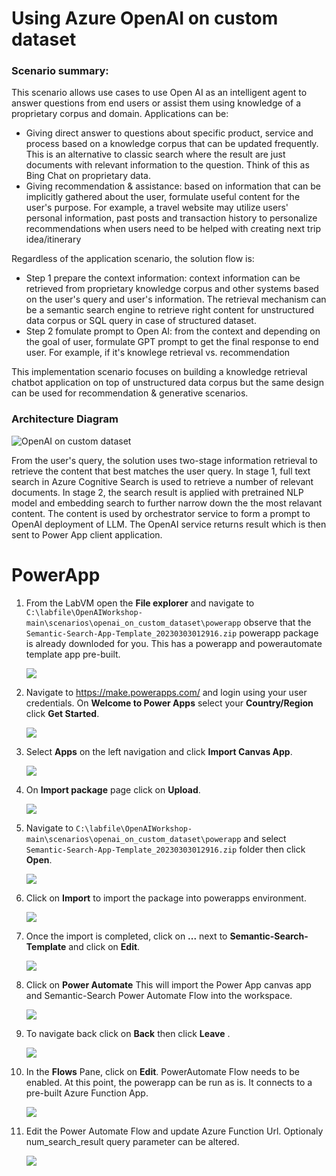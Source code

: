 # Using Azure OpenAI on custom dataset
### Scenario summary:
This scenario allows use cases to use Open AI as an intelligent agent to answer questions from end users or assist them using knowledge of a proprietary corpus and domain.
Applications can be: 
- Giving direct answer to questions about specific product, service and process based on a knowledge corpus that can be updated frequently. This is an alternative to classic search where the result are just documents with relevant information to the question. Think of this as Bing Chat on proprietary data.
- Giving recommendation & assistance: based on information that can be implicitly gathered about the user, formulate useful content for the user's purpose. For example, a travel website may utilize users' personal information, past posts and transaction history to personalize recommendations when users need to be helped with creating next trip idea/itinerary

Regardless of the application scenario, the solution flow is:
- Step 1 prepare the context information: context information can be retrieved from proprietary knowledge corpus and other systems based on the user's query and user's information. The retrieval mechanism can be a semantic search engine to retrieve right content for unstructured data corpus or SQL query in case of structured dataset.
- Step 2 fomulate prompt to Open AI: from the context and depending on the goal of user, formulate GPT prompt to get the final response to end user. For example, if it's knowlege retrieval vs. recommendation

This implementation scenario focuses on building a knowledge retrieval chatbot application on top of unstructured data corpus but the same design can be used for recommendation & generative scenarios.

### Architecture Diagram

![OpenAI on custom dataset](./images/AzureCognitiveSearchOpenAIArchitecture-1.png)

From the user's query, the solution uses two-stage information retrieval to retrieve the content that best matches the user query. 
In stage 1, full text search in Azure Cognitive Search is used to retrieve a number of relevant documents. In stage 2, the search result is applied with pretrained NLP model and embedding search to further narrow down the the most relavant content. The content is used by orchestrator service to form a prompt to OpenAI deployment of LLM. The OpenAI service returns result which is then sent to Power App client application.

# PowerApp

1. From the LabVM open the **File explorer** and navigate to `C:\labfile\OpenAIWorkshop-main\scenarios\openai_on_custom_dataset\powerapp` observe that the `Semantic-Search-App-Template_20230303012916.zip` powerapp package is already downloded for you. This has a powerapp and powerautomate template app pre-built.

   ![](./images/senamtic-search.png)


2. Navigate to https://make.powerapps.com/ and login using your user credentials. On **Welcome to Power Apps** select your **Country/Region** click **Get Started**. 

   ![](./images/welcome.png)
    
3. Select **Apps** on the left navigation and click **Import Canvas App**. 

    ![](./images/import-canvas.png)

4. On **Import package** page click on **Upload**.

    ![](./images/upload-importpackage.png)
    
5. Navigate to `C:\labfile\OpenAIWorkshop-main\scenarios\openai_on_custom_dataset\powerapp` and select `Semantic-Search-App-Template_20230303012916.zip` folder then click **Open**.

   ![](./images/upload-semantic-search.png)
   
7. Click on **Import** to import the package into powerapps environment.

    ![](./images/package-import.png)

8. Once the import is completed, click on **...** next to **Semantic-Search-Template** and click on **Edit**.

    ![](./images/semantic-search-temp-edit.png)
     

9. Click on **Power Automate** This will import the Power App canvas app and Semantic-Search Power Automate Flow into the workspace. 

    ![](./images/semanti-search-flow.png)

10. To navigate back click on **Back** then click **Leave** .

    ![](./images/exit-powerapp.png)

11. In the **Flows** Pane, click on **Edit**. PowerAutomate Flow needs to be enabled. At this point, the powerapp can be run as is. It connects to a pre-built Azure Function App. 

    ![](./images/flows.png)

6. Edit the Power Automate Flow and update Azure Function Url. Optionaly num_search_result query parameter can be altered.

    ![](./images/flow-img.png)
